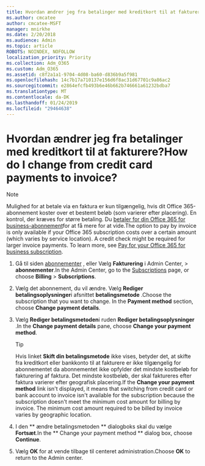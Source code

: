 ```yaml
---
title: Hvordan ændrer jeg fra betalinger med kreditkort til at fakturere?
ms.author: cmcatee
author: cmcatee-MSFT
manager: mnirkhe
ms.date: 2/20/2018
ms.audience: Admin
ms.topic: article
ROBOTS: NOINDEX, NOFOLLOW
localization_priority: Priority
ms.collection: Adm_O365
ms.custom: Adm_O365
ms.assetid: c8f2a1a1-9704-4d08-ba60-d836b9a5f981
ms.openlocfilehash: 14c7b17a710137e156d6f8ac31d67701c9a86ac2
ms.sourcegitcommit: e2864efcfb493b6e46b662b746661a61232bdba7
ms.translationtype: MT
ms.contentlocale: da-DK
ms.lasthandoff: 01/24/2019
ms.locfileid: "29464638"
---
```

# <a name="how-do-i-change-from-credit-card-payments-to-invoice"></a><span data-ttu-id="fe356-102">Hvordan ændrer jeg fra betalinger med kreditkort til at fakturere?</span><span class="sxs-lookup"><span data-stu-id="fe356-102">How do I change from credit card payments to invoice?</span></span>

> [!NOTE]
> <span data-ttu-id="fe356-p101">Mulighed for at betale via en faktura er kun tilgængelig, hvis dit Office 365-abonnement koster over et bestemt beløb (som varierer efter placering). En kontrol, der kræves for større betaling. Du [betaler for din Office 365 for business-abonnement](https://support.office.com/article/734f4aab-df2d-4e9b-8cb1-691910bde216)for at få mere for at vide.</span><span class="sxs-lookup"><span data-stu-id="fe356-p101">The option to pay by invoice is only available if your Office 365 subscription costs over a certain amount (which varies by service location). A credit check might be required for larger invoice payments. To learn more, see [Pay for your Office 365 for business subscription](https://support.office.com/article/734f4aab-df2d-4e9b-8cb1-691910bde216).</span></span> 
  
1. <span data-ttu-id="fe356-106">Gå til siden [abonnementer](https://go.microsoft.com/fwlink/p/?linkid=842054) , eller Vælg **Fakturering** i Admin Center, \> **abonnementer**.</span><span class="sxs-lookup"><span data-stu-id="fe356-106">In the Admin Center, go to the [Subscriptions](https://go.microsoft.com/fwlink/p/?linkid=842054) page, or choose **Billing** \> **Subscriptions**.</span></span>
    
2. <span data-ttu-id="fe356-p102">Vælg det abonnement, du vil ændre. Vælg **Rediger betalingsoplysninger**i afsnittet **betalingsmetode** .</span><span class="sxs-lookup"><span data-stu-id="fe356-p102">Choose the subscription that you want to change. In the **Payment method** section, choose **Change payment details**.</span></span>
    
3. <span data-ttu-id="fe356-109">Vælg **Rediger betalingsmetoden**i ruden **Rediger betalingsoplysninger** .</span><span class="sxs-lookup"><span data-stu-id="fe356-109">In the **Change payment details** pane, choose **Change your payment method**.</span></span>
    
    > [!TIP]
    > <span data-ttu-id="fe356-p103">Hvis linket **Skift din betalingsmetode** ikke vises, betyder det, at skifte fra kreditkort eller bankkonto til at fakturere er ikke tilgængelig for abonnementet da abonnementet ikke opfylder det mindste kostbeløb for fakturering af faktura. Det mindste kostbeløb, der skal faktureres efter faktura varierer efter geografisk placering.</span><span class="sxs-lookup"><span data-stu-id="fe356-p103">If the **Change your payment method** link isn't displayed, it means that switching from credit card or bank account to invoice isn't available for the subscription because the subscription doesn't meet the minimum cost amount for billing by invoice. The minimum cost amount required to be billed by invoice varies by geographic location.</span></span> 
  
4. <span data-ttu-id="fe356-112">I den \*\* ændre betalingsmetoden \*\* dialogboks skal du vælge **Fortsæt**.</span><span class="sxs-lookup"><span data-stu-id="fe356-112">In the \*\* Change your payment method \*\* dialog box, choose **Continue**.</span></span>
    
5. <span data-ttu-id="fe356-113">Vælg **OK** for at vende tilbage til centeret administration.</span><span class="sxs-lookup"><span data-stu-id="fe356-113">Choose **OK** to return to the Admin center.</span></span> 
    

